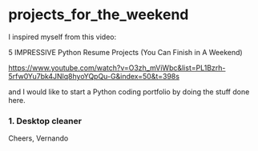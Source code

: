 # projects_for_the_weekend
I inspired myself from this video:

5 IMPRESSIVE Python Resume Projects (You Can Finish in A Weekend)

<https://www.youtube.com/watch?v=O3zh_mViWbc&list=PL1Bzrh-5rfw0Yu7bk4JNlq8hyoYQpQu-G&index=50&t=398s>

and I would like to start a Python coding portfolio by doing the stuff done here.

### 1. Desktop cleaner

Cheers,
Vernando


